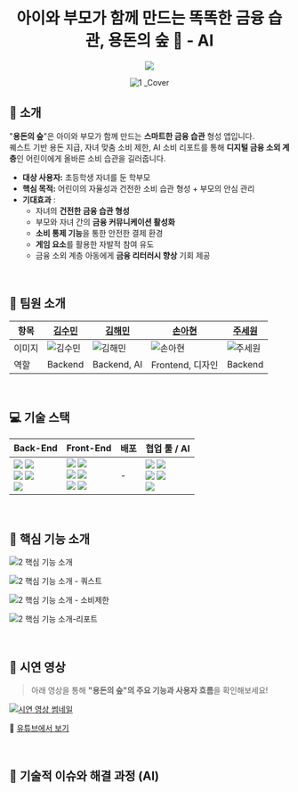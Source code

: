 <div align="center">
   
# 아이와 부모가 함께 만드는 똑똑한 금융 습관, 용돈의 숲 🌳 - AI

   [<img src="https://img.shields.io/badge/프로젝트 기간-2025.05.16~2025.05.17-fab2ac?style=flat&logo=&logoColor=white" />]()


![1 _Cover](https://github.com/user-attachments/assets/ef927492-fbc9-4366-a38f-dc985f4712ea)



</div> 

## 📝 소개

"**용돈의 숲**"은 아이와 부모가 함께 만드는 **스마트한 금융 습관** 형성 앱입니다.  
퀘스트 기반 용돈 지급, 자녀 맞춤 소비 제한, AI 소비 리포트를 통해 **디지털 금융 소외 계층**인 어린이에게 올바른 소비 습관을 길러줍니다.

- **대상 사용자:** 초등학생 자녀를 둔 학부모
- **핵심 목적:** 어린이의 자율성과 건전한 소비 습관 형성 + 부모의 안심 관리
- **기대효과** :
  - 자녀의 **건전한 금융 습관 형성**
  - 부모와 자녀 간의 **금융 커뮤니케이션 활성화**
  - **소비 통제 기능**을 통한 안전한 결제 환경
  - **게임 요소**를 활용한 자발적 참여 유도
  - 금융 소외 계층 아동에게 **금융 리터러시 향상** 기회 제공

<br/>

## 💝 팀원 소개

| 항목   | [김수민](https://github.com/sunninz)      | [김해민](https://github.com/mumminn)      | [손아현](https://github.com/iinuyha)      | [주세원](https://github.com/wntpdnjs)      |
| ------ | ----------------------------------------- | ----------------------------------------- | ----------------------------------------- | ------------------------------------------ |
| 이미지 | ![김수민](https://github.com/sunninz.png) | ![김해민](https://github.com/mumminn.png) | ![손아현](https://github.com/iinuyha.png) | ![주세원](https://github.com/wntpdnjs.png) |
| 역할   |             Backend                              |                           Backend, AI                |             Frontend, 디자인                              |                    Backend                        |

<br/>

## 💻 기술 스택
| Back-End | Front-End | 배포 | 협업 툴 / AI |
|----------|-----------|------|--------------|
| <img src="https://img.shields.io/badge/SpringBoot-6DB33F?style=for-the-badge&logo=springboot&logoColor=white">  <img src="https://img.shields.io/badge/MySQL-4479A1?style=for-the-badge&logo=mysql&logoColor=white"> <br> <img src="https://img.shields.io/badge/JWT-000000?style=for-the-badge&logo=jsonwebtokens&logoColor=white"> <img src="https://img.shields.io/badge/AWS RDS-527FFF?style=for-the-badge&logo=amazonaws&logoColor=white"> <br> <img src="https://img.shields.io/badge/Socket.IO-010101?style=for-the-badge&logo=socket.io&logoColor=white"> | <img src="https://img.shields.io/badge/Next.js-000000?style=for-the-badge&logo=next.js&logoColor=white">  <img src="https://img.shields.io/badge/React-61DAFB?style=for-the-badge&logo=react&logoColor=black"> <br> <img src="https://img.shields.io/badge/TypeScript-3178C6?style=for-the-badge&logo=typescript&logoColor=white"> <img src="https://img.shields.io/badge/Zustand-5A31F4?style=for-the-badge&logo=zustand&logoColor=white"> <br> <img src="https://img.shields.io/badge/TailwindCSS-06B6D4?style=for-the-badge&logo=tailwindcss&logoColor=white">  <img src="https://img.shields.io/badge/PWA-4285F4?style=for-the-badge&logo=google-chrome&logoColor=white"> | -| <img src="https://img.shields.io/badge/Notion-000000?style=for-the-badge&logo=notion&logoColor=white"> <img src="https://img.shields.io/badge/Postman-FF6C37?style=for-the-badge&logo=postman&logoColor=white"> <br> <img src="https://img.shields.io/badge/Git-F05032?style=for-the-badge&logo=git&logoColor=white"> <img src="https://img.shields.io/badge/GitHub-181717?style=for-the-badge&logo=github&logoColor=white"> <br> <img src="https://img.shields.io/badge/OpenAI GPT-412991?style=for-the-badge&logo=openai&logoColor=white"> |



<br/>


## 📱 핵심 기능 소개


![2  핵심 기능 소개](https://github.com/user-attachments/assets/4191d2b8-e344-4bff-baea-d213cf6c28a5)

![2  핵심 기능 소개 - 쿼스트](https://github.com/user-attachments/assets/a5eb5791-a938-41ed-b85f-e86e221f4753)

![2  핵심 기능 소개 - 소비제한](https://github.com/user-attachments/assets/174f381a-2a13-4959-b66c-0ea4476d31d6)

![2  핵심 기능 소개-리포트](https://github.com/user-attachments/assets/13515872-eeb2-462c-8164-2910fe8a7b99)

<br />

## 🎥 시연 영상

> 아래 영상을 통해 **"용돈의 숲"의 주요 기능과 사용자 흐름**을 확인해보세요!

[![시연 영상 썸네일](https://img.youtube.com/vi/wWYBGOmqVvQ/0.jpg)](https://youtu.be/wWYBGOmqVvQ)

🔗 [유튜브에서 보기](https://youtu.be/wWYBGOmqVvQ)

<br>

## 🤔 기술적 이슈와 해결 과정 (AI)
